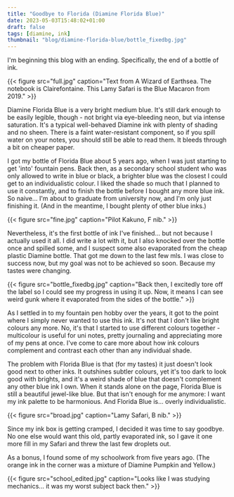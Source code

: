 ```yaml
---
title: "Goodbye to Florida (Diamine Florida Blue)"
date: 2023-05-03T15:48:02+01:00
draft: false
tags: [diamine, ink]
thumbnail: "blog/diamine-florida-blue/bottle_fixedbg.jpg"
---
```


I'm beginning this blog with an ending. Specifically, the end of a bottle of ink.

<!--more-->

{{< figure src="full.jpg" caption="Text from A Wizard of Earthsea. The notebook is Clairefontaine. This Lamy Safari is the Blue Macaron from 2019." >}}

Diamine Florida Blue is a very bright medium blue. It's still dark enough to be easily legible, though - not bright via eye-bleeding neon, but via intense saturation. It's a typical well-behaved Diamine ink with plenty of shading and no sheen. There is a faint water-resistant component, so if you spill water on your notes, you should still be able to read them. It bleeds through a bit on cheaper paper.

I got my bottle of Florida Blue about 5 years ago, when I was just starting to get 'into' fountain pens. Back then, as a secondary school student who was only allowed to write in blue or black, a brighter blue was the closest I could get to an individualistic colour. I liked the shade so much that I planned to use it constantly, and to finish the bottle before I bought any more blue ink. So naive... I'm about to graduate from university now, and I'm only just finishing it. (And in the meantime, I bought plenty of other blue inks.)

{{< figure src="fine.jpg" caption="Pilot Kakuno, F nib." >}}

Nevertheless, it's the first bottle of ink I've finished... but not because I actually used it all. I did write a lot with it, but I also knocked over the bottle once and spilled some, and I suspect some also evaporated from the cheap plastic Diamine bottle. That got me down to the last few mls. I was close to success now, but my goal was not to be achieved so soon. Because my tastes were changing.

{{< figure src="bottle_fixedbg.jpg" caption="Back then, I excitedly tore off the label so I could see my progress in using it up. Now, it means I can see weird gunk where it evaporated from the sides of the bottle." >}}

As I settled in to my fountain pen hobby over the years, it got to the point where I simply never wanted to use this ink. It's not that I don't like bright colours any more. No, it's that I started to use different colours together - multicolour is useful for uni notes, pretty journaling and appreciating more of my pens at once. I've come to care more about how ink colours complement and contrast each other than any individual shade.

The problem with Florida Blue is that (for my tastes) it just doesn't look good next to other inks. It outshines subtler colours, yet it's too dark to look good with brights, and it's a weird shade of blue that doesn't complement any other blue ink I own. When it stands alone on the page, Florida Blue is still a beautiful jewel-like blue. But that isn't enough for me anymore: I want my ink palette to be harmonious. And Florida Blue is... overly individualistic.

{{< figure src="broad.jpg" caption="Lamy Safari, B nib." >}}

Since my ink box is getting cramped, I decided it was time to say goodbye. No one else would want this old, partly evaporated ink, so I gave it one more fill in my Safari and threw the last few droplets out.

As a bonus, I found some of my schoolwork from five years ago. (The orange ink in the corner was a mixture of Diamine Pumpkin and Yellow.)

{{< figure src="school_edited.jpg" caption="Looks like I was studying mechanics... it was my worst subject back then." >}}
